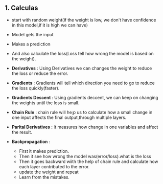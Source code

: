 ## 1. Calculas

- start with random weight(if the weight is low, we don't have confidence in this model,if it is high we can have)
- Model gets the input
- Makes a prediction
- And also calculate the loss(Loss tell how wrong the model is based on the weight).

- **Derivatives** : Using Derivatives we can changes the weight to reduce the loss or reduce the error.

- **Gradients** : Gradients will tell which direction you need to go to reduce the loss quickly(faster).

- **Gradients Descent** : Using gradients deccent, we can keep on changing the weights until the loss is small.

- **Chain Rule** : chain rule will he;p us to calculate how a small change in one input  affects the final output,through multiple layers.

- **Parital Derivatives** : It measures how change in one variables and affect the result.

- **Backpropagation** :
    - First it makes prediction.
    - Then it see how wrong the model was(error/loss).what is the loss
    - Then it goes backward wiith the help of chain rule and calculate how each layer contributed to the error.
    -  update the weight and repeat
    - Learn from the mistakes.

